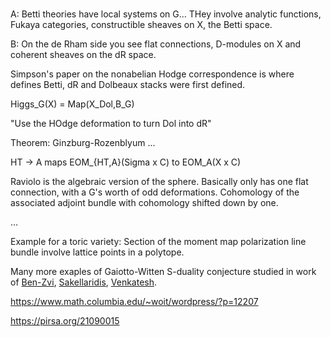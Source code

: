 #

A: Betti theories have local systems on G... THey involve analytic functions, Fukaya categories, constructible sheaves on X, the Betti space.  


B: On the de Rham side you see flat connections, D-modules on X and coherent sheaves on the dR space.  

Simpson's paper on the nonabelian Hodge correspondence is where defines Betti, dR and Dolbeaux stacks were first defined.  

Higgs_G(X) = Map(X_Dol,B_G)

"Use the HOdge deformation to turn Dol into dR"

Theorem: Ginzburg-Rozenblyum
...

HT -> A maps EOM_{HT,A}(Sigma x C) to EOM_A(X x C)

Raviolo is the algebraic version of the sphere.  Basically only has one flat connection, with a G's worth of odd deformations. Cohomology of the associated adjoint bundle with cohomology shifted down by one.


...


Example for a toric variety:  Section of the moment map polarization line bundle involve lattice points in a polytope.  


Many more exaples of Gaiotto-Witten S-duality conjecture studied in work of [Ben-Zvi](https://www.youtube.com/watch?v=exf7wsHjPbU), [Sakellaridis](
https://math.mit.edu/~drew/MITNT/SakellaridisSlides.pdf), [Venkatesh]().

https://www.math.columbia.edu/~woit/wordpress/?p=12207

https://pirsa.org/21090015



